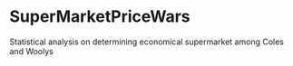 # SuperMarketPriceWars
Statistical analysis on determining economical supermarket among Coles and Woolys
